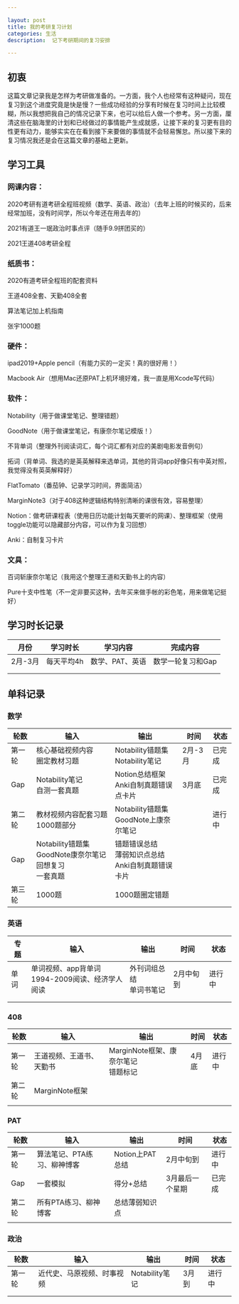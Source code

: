 ```yaml
---

layout: post
title: 我的考研复习计划
categories: 生活
description:  记下考研期间的复习安排

---
```


## 初衷

这篇文章记录我是怎样为考研做准备的。一方面，我个人也经常有这种疑问，现在复习到这个进度究竟是快是慢？一些成功经验的分享有时候在复习时间上比较模糊，所以我想把我自己的情况记录下来，也可以给后人做一个参考。另一方面，厘清这些在脑海里的计划和已经做过的事情能产生成就感，让接下来的复习更有目的性更有动力，能够实实在在看到接下来要做的事情就不会轻易懈怠。所以接下来的复习情况我还是会在这篇文章的基础上更新。

## 学习工具

### 网课内容：

2020考研有道考研全程班视频（数学、英语、政治）（去年上班的时候买的，后来经常加班，没有时间学，所以今年还在用去年的）

2021有道王一珉政治时事点评（随手9.9拼团买的）

2021王道408考研全程

### 纸质书：

2020有道考研全程班的配套资料

王道408全套、天勤408全套

算法笔记加上机指南

张宇1000题

### 硬件：

ipad2019+Apple pencil（有能力买的一定买！真的很好用！）

Macbook Air（想用Mac还原PAT上机环境好难，我一直是用Xcode写代码）

### 软件：

Notability（用于做课堂笔记、整理错题）

GoodNote（用于做课堂笔记，有康奈尔笔记模版！）

不背单词（整理外刊阅读词汇，每个词汇都有对应的美剧电影发音例句）

拓词（背单词、我选的是英英解释来选单词，其他的背词app好像只有中英对照，我觉得没有英英解释好）

FlatTomato（番茄钟、记录学习时间，界面简洁）

MarginNote3（对于408这种逻辑结构特别清晰的课很有效，容易整理）

Notion：做考研课程表（使用日历功能计划每天要听的网课）、整理框架（使用toggle功能可以隐藏部分内容，可以作为复习回想）

Anki：自制复习卡片

### 文具：

百词斩康奈尔笔记（我用这个整理王道和天勤书上的内容）

Pure十支中性笔（不一定非要买这种，去年买来做手帐的彩色笔，用来做笔记挺好）

## 学习时长记录

| 月份    | 学习时长 | 学习内容        | 完成内容          |
| ------- | -------- | --------------- | ----------------- |
| 2月-3月 | 每天平均4h | 数学、PAT、英语   | 数学一轮复习和Gap   |
|         |          |                 |                   |
|         |          |                 |                   |

## 单科记录

### 数学

| 轮数   | 输入                                                         | 输出                                                       | 时间    | 状态   |
| ------ | ------------------------------------------------------------ | ---------------------------------------------------------- | ------- | ------ |
| 第一轮 | 核心基础视频内容<br />圈定教材习题                           | Notability错题集<br />Notability笔记                       | 2月-3月 | 已完成 |
| Gap    | Notability笔记<br />自测一套真题                             | Notion总结框架<br />Anki自制真题错误点卡片                 | 3月底   | 已完成 |
| 第二轮 | 教材视频内容配套习题<br />1000题部分                         | Notability错题集<br />GoodNote上康奈尔笔记                 |         | 进行中 |
| Gap    | Notability错题集<br />GoodNote康奈尔笔记回想复习<br />一套真题 | 错题错误总结<br />薄弱知识点总结<br />Anki自制真题错误卡片 |         |        |
| 第三轮 | 1000题                                                       | 1000题圈定错题                                             |         |        |

### 英语

| 专题 | 输入                                                 | 输出                         | 时间      | 状态   |
| ---- | ---------------------------------------------------- | ---------------------------- | --------- | ------ |
| 单词 | 单词视频、app背单词<br />1994-2009阅读、经济学人阅读 | 外刊词组总结<br />单词书笔记 | 2月中旬到 | 进行中 |
|      |                                                      |                              |           |        |
|      |                                                      |                              |           |        |

### 408

| 轮数   | 输入                     | 输出                                     | 时间  | 状态   |
| ------ | ------------------------ | ---------------------------------------- | ----- | ------ |
| 第一轮 | 王道视频、王道书、天勤书 | MarginNote框架、康奈尔笔记<br />错题标记 | 4月底 | 进行中 |
| 第二轮 | MarginNote框架           |                                          |       |        |
|        |                          |                                          |       |        |

### PAT

| 轮数   | 输入                        | 输出            | 时间            | 状态   |
| ------ | --------------------------- | --------------- | --------------- | ------ |
| 第一轮 | 算法笔记、PTA练习、柳神博客 | Notion上PAT总结 | 2月中旬到       | 进行中 |
| Gap    | 一套模拟                    | 得分+总结       | 3月最后一个星期 | 已完成 |
| 第二轮 | 所有PTA练习、柳神博客       | 总结薄弱知识点  |                 |        |
|        |                             |                 |                 |        |

### 政治

| 轮数   | 输入                       | 输出           | 时间  | 状态   |
| ------ | -------------------------- | -------------- | ----- | ------ |
| 第一轮 | 近代史、马原视频、时事视频 | Notability笔记 | 3月到 | 进行中 |
|        |                            |                |       |        |
|        |                            |                |       |        |

